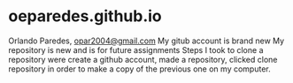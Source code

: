 # oeparedes.github.io

Orlando Paredes, opar2004@gmail.com
My gitub account is brand new 
My repository is new and is for future assignments
Steps I took to clone a repository were create a github account, made a repository, clicked clone repository in order to make a copy of the previous one on my computer.
